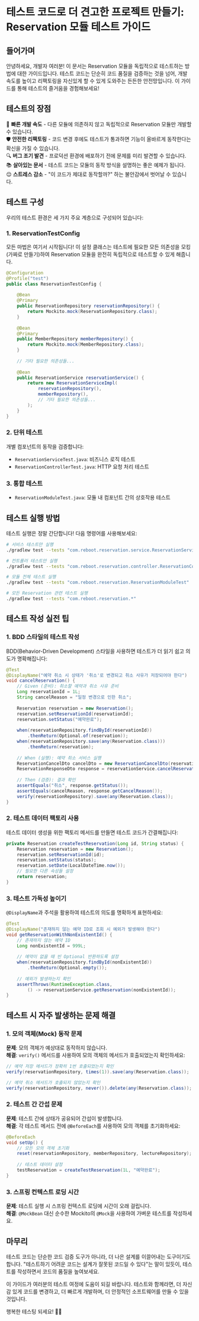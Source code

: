 # 테스트 코드로 더 견고한 프로젝트 만들기: Reservation 모듈 테스트 가이드

## 들어가며

안녕하세요, 개발자 여러분! 이 문서는 Reservation 모듈을 독립적으로 테스트하는 방법에 대한 가이드입니다. 테스트 코드는 단순히 코드 품질을 검증하는 것을 넘어, 개발 속도를 높이고 리팩토링을 자신있게 할 수 있게 도와주는 든든한 안전망입니다. 이 가이드를 통해 테스트의 즐거움을 경험해보세요!

## 테스트의 장점

🚀 **빠른 개발 속도** - 다른 모듈에 의존하지 않고 독립적으로 Reservation 모듈만 개발할 수 있습니다.  
🛡️ **안전한 리팩토링** - 코드 변경 후에도 테스트가 통과하면 기능이 올바르게 동작한다는 확신을 가질 수 있습니다.  
🔍 **버그 조기 발견** - 프로덕션 환경에 배포하기 전에 문제를 미리 발견할 수 있습니다.  
📚 **살아있는 문서** - 테스트 코드는 모듈의 동작 방식을 설명하는 좋은 예제가 됩니다.  
😌 **스트레스 감소** - "이 코드가 제대로 동작할까?" 하는 불안감에서 벗어날 수 있습니다.

## 테스트 구성

우리의 테스트 환경은 세 가지 주요 계층으로 구성되어 있습니다:

### 1. ReservationTestConfig

모든 마법은 여기서 시작됩니다! 이 설정 클래스는 테스트에 필요한 모든 의존성을 모킹(가짜로 만들기)하여 Reservation 모듈을 완전히 독립적으로 테스트할 수 있게 해줍니다.

```java
@Configuration
@Profile("test")
public class ReservationTestConfig {
    
    @Bean
    @Primary
    public ReservationRepository reservationRepository() {
        return Mockito.mock(ReservationRepository.class);
    }
    
    @Bean
    @Primary
    public MemberRepository memberRepository() {
        return Mockito.mock(MemberRepository.class);
    }
    
    // 기타 필요한 의존성들...
    
    @Bean
    public ReservationService reservationService() {
        return new ReservationServiceImpl(
            reservationRepository(), 
            memberRepository(),
            // 기타 필요한 의존성들...
        );
    }
}
```

### 2. 단위 테스트

개별 컴포넌트의 동작을 검증합니다:

- `ReservationServiceTest.java`: 비즈니스 로직 테스트
- `ReservationControllerTest.java`: HTTP 요청 처리 테스트

### 3. 통합 테스트

- `ReservationModuleTest.java`: 모듈 내 컴포넌트 간의 상호작용 테스트

## 테스트 실행 방법

테스트 실행은 정말 간단합니다! 다음 명령어를 사용해보세요:

```bash
# 서비스 테스트만 실행
./gradlew test --tests "com.reboot.reservation.service.ReservationServiceTest"

# 컨트롤러 테스트만 실행
./gradlew test --tests "com.reboot.reservation.controller.ReservationControllerTest"

# 모듈 전체 테스트 실행
./gradlew test --tests "com.reboot.reservation.ReservationModuleTest"

# 모든 Reservation 관련 테스트 실행
./gradlew test --tests "com.reboot.reservation.*"
```

## 테스트 작성 실전 팁

### 1. BDD 스타일의 테스트 작성

BDD(Behavior-Driven Development) 스타일을 사용하면 테스트가 더 읽기 쉽고 의도가 명확해집니다:

```java
@Test
@DisplayName("예약 취소 시 상태가 '취소'로 변경되고 취소 사유가 저장되어야 한다")
void cancelReservation() {
    // Given (준비): 취소할 예약과 취소 사유 준비
    Long reservationId = 1L;
    String cancelReason = "일정 변경으로 인한 취소";
    
    Reservation reservation = new Reservation();
    reservation.setReservationId(reservationId);
    reservation.setStatus("예약완료");
    
    when(reservationRepository.findById(reservationId))
        .thenReturn(Optional.of(reservation));
    when(reservationRepository.save(any(Reservation.class)))
        .thenReturn(reservation);
    
    // When (실행): 예약 취소 서비스 실행
    ReservationCancelDto cancelDto = new ReservationCancelDto(reservationId, cancelReason);
    ReservationResponseDto response = reservationService.cancelReservation(cancelDto);
    
    // Then (검증): 결과 확인
    assertEquals("취소", response.getStatus());
    assertEquals(cancelReason, response.getCancelReason());
    verify(reservationRepository).save(any(Reservation.class));
}
```

### 2. 테스트 데이터 팩토리 사용

테스트 데이터 생성을 위한 팩토리 메서드를 만들면 테스트 코드가 간결해집니다:

```java
private Reservation createTestReservation(Long id, String status) {
    Reservation reservation = new Reservation();
    reservation.setReservationId(id);
    reservation.setStatus(status);
    reservation.setDate(LocalDateTime.now());
    // 필요한 다른 속성들 설정
    return reservation;
}
```

### 3. 테스트 가독성 높이기

`@DisplayName`과 주석을 활용하여 테스트의 의도를 명확하게 표현하세요:

```java
@Test
@DisplayName("존재하지 않는 예약 ID로 조회 시 예외가 발생해야 한다")
void getReservationWithNonExistentId() {
    // 존재하지 않는 예약 ID
    Long nonExistentId = 999L;
    
    // 예약이 없을 때 빈 Optional 반환하도록 설정
    when(reservationRepository.findById(nonExistentId))
        .thenReturn(Optional.empty());
    
    // 예외가 발생하는지 확인
    assertThrows(RuntimeException.class, 
        () -> reservationService.getReservation(nonExistentId));
}
```

## 테스트 시 자주 발생하는 문제 해결

### 1. 모의 객체(Mock) 동작 문제

**문제**: 모의 객체가 예상대로 동작하지 않습니다.  
**해결**: `verify()` 메서드를 사용하여 모의 객체의 메서드가 호출되었는지 확인하세요:

```java
// 예약 저장 메서드가 정확히 1번 호출되었는지 확인
verify(reservationRepository, times(1)).save(any(Reservation.class));

// 예약 취소 메서드가 호출되지 않았는지 확인
verify(reservationRepository, never()).delete(any(Reservation.class));
```

### 2. 테스트 간 간섭 문제

**문제**: 테스트 간에 상태가 공유되어 간섭이 발생합니다.  
**해결**: 각 테스트 메서드 전에 `@BeforeEach`를 사용하여 모의 객체를 초기화하세요:

```java
@BeforeEach
void setUp() {
    // 모든 모의 객체 초기화
    reset(reservationRepository, memberRepository, lectureRepository);
    
    // 테스트 데이터 설정
    testReservation = createTestReservation(1L, "예약완료");
}
```

### 3. 스프링 컨텍스트 로딩 시간

**문제**: 테스트 실행 시 스프링 컨텍스트 로딩에 시간이 오래 걸립니다.  
**해결**: `@MockBean` 대신 순수한 Mockito의 `@Mock`을 사용하여 가벼운 테스트를 작성하세요.

## 마무리

테스트 코드는 단순한 코드 검증 도구가 아니라, 더 나은 설계를 이끌어내는 도구이기도 합니다. "테스트하기 어려운 코드는 설계가 잘못된 코드일 수 있다"는 말이 있듯이, 테스트를 작성하면서 코드의 품질을 높여보세요.

이 가이드가 여러분의 테스트 여정에 도움이 되길 바랍니다. 테스트와 함께라면, 더 자신감 있게 코드를 변경하고, 더 빠르게 개발하며, 더 안정적인 소프트웨어를 만들 수 있을 것입니다.

행복한 테스팅 되세요! 🎯✨